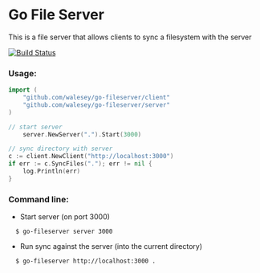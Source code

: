 # Go File Server

This is a file server that allows clients to sync a filesystem with the server

[![Build Status](https://travis-ci.org/walesey/go-fileserver.svg?branch=master)](https://travis-ci.org/walesey/go-fileserver)

### Usage:

``` go
import (
	"github.com/walesey/go-fileserver/client"
	"github.com/walesey/go-fileserver/server"
)

// start server
	server.NewServer(".").Start(3000)

// sync directory with server
c := client.NewClient("http://localhost:3000")
if err := c.SyncFiles("."); err != nil {
	log.Println(err)
}

```

### Command line:

* Start server (on port 3000)

```
  $ go-fileserver server 3000
```

* Run sync against the server (into the current directory)

```
  $ go-fileserver http://localhost:3000 .
```